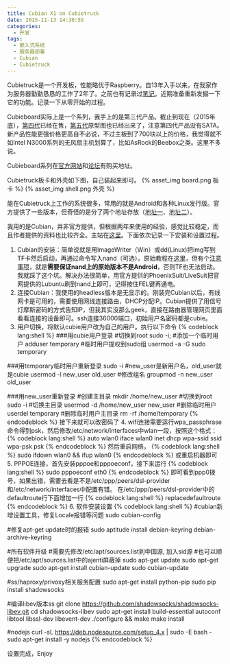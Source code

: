 ```yaml
---
title: Cubian X1 on Cubietruck
date: 2015-11-13 14:30:55
categories:
  - 开发
tags:
  - 嵌入式系统
  - 服务器部署
  - Cubian
  - Cubietruck
---
```

Cubietruck是一个开发板，性能略优于Raspberry。自13年入手以来，在我家作为服务器勤勤恳恳的工作了2年了。之前也有记录过[笔记](/2014/03/27/Cubian-on-Cubietruck/)。近期准备重新发掘一下它的功能。记录一下从零开始的过程。

Cubieboard实际上是一个系列，我手上的是第三代产品。截止到现在（2015年底），[第四代](http://cubieboard.org/2015/03/10/cubieboard4cc-a80-released/)已经在售，[第五代](http://cubieboard.org/2015/07/14/the-prototype-photoes-of-cubieboard5/)原型图也已经出来了，注意第四代产品没有SATA。新产品性能更强价格更高自不必说，不过主板到了700块以上的价格，我觉得就不如Intel N3000系列的无风扇主机划算了，比如AsRock的Beebox之类。这里不多说。

Cubieboard系列在[官方网站](http://cubieboard.org/)和[论坛](http://cubie.cc/forum.php)有购买地址。

Cubietruck板卡和外壳如下图，自己装起来即可。
{% asset_img board.png 板卡 %}
{% asset_img shell.png 外壳 %}

能在Cubietruck上工作的系统很多，常用的就是Android和各种Linux发行版。官方提供了一些版本，但奇怪的是分了两个地址存放（[地址一](http://dl.cubieboard.org/model/cubietruck/Image/)、[地址二](http://dl.cubieboard.org/software/a20-cubietruck/)）。

我用的是Cubian，并非官方提供，但根据两年来使用的经验，感觉比较稳定，而且作者提供的资料也比较齐全。主站在[这里](http://cubian.org/)。下面依次记录一下安装和设置过程。

1. Cubian的安装：简单说就是用ImageWriter（Win）或dd(Linux)把img写到TF卡然后启动，再通过命令写入nand（可选）。原始教程在[这里](https://github.com/cubieplayer/cubian/wiki/Install-Cubian)，但有个[注意事项](http://cn.cubian.org/2014/06/30/troubleshooting-nandinstall-on-a20/)，就是**需要保证nand上的原始版本不是Android**，否则TF也无法启动。我就踩了这个坑。解决办法很简单，用官方提供的PhoenixSuit/LiveSuit把官网提供的Lubuntu刷到nand上即可，记得按住FEL键再通电。
2. 连接Cubian：我使用的headless版本是无显示的。刚装完Cubian以后，有线网卡是可用的，需要使用网线连接路由，DHCP分配IP。Cubian提供了用信号灯摩斯密码的方式告知IP，但我其实没那么geek，直接在路由器管理网页里面看看连接的设备即可。ssh连接36000端口，初始用户名密码都是cubie。
3. 用户切换，将默认cubie用户改为自己的用户。执行以下命令
{% codeblock lang:shell %}
###用cubie用户登录
#切换到root
sudo -i;
#添加一个临时用户
adduser temporary
#临时用户提权到sudo组
usermod -a -G sudo temporary

###用temporary临时用户重新登录
sudo -i
#new_user是新用户名，old_user就是cubie
usermod -l new_user old_user
#修改组名
groupmod -n new_user old_user

###用new_user重新登录
#创建主目录
mkdir /home/new_user
#切换到root
sudo -i
#切换主目录
usermod -d /home/new_user new_user
#删除临时用户
userdel temporary
#删除临时用户主目录
rm -rf /home/temporary
{% endcodeblock %}
接下来就可以改密码了
4. wifi连接需要运行wpa_passphrase命令得到psk，然后修改/etc/network/interfaces中wlan一段，按照这个格式：
{% codeblock lang:shell %}
auto wlan0
iface wlan0 inet dhcp
    wpa-ssid ssid
    wpa-psk psk
{% endcodeblock %}
然后重启网络，
{% codeblock lang:shell %}
sudo ifdown wlan0 && ifup wlan0
{% endcodeblock %}
或重启机器即可
5. PPPOE连接，首先安装pppoe和pppoeconf，接下来运行
{% codeblock lang:shell %}
sudo pppoeconf eth0
{% endcodeblock %}
即可看到ppp0拨号，如果出错，需要去看是不是/etc/ppp/peers/dsl-provider和/etc/network/interfaces中配置有错。
在/etc/ppp/peers/dsl-provider中的defaultroute行下面增加一行
{% codeblock lang:shell %}
replacedefaultroute
{% endcodeblock %}
6. 软件安装设置
{% codeblock lang:shell %}
#cubian新增设置工具，修复Locale报错等问题
sudo cubian-config

#修复apt-get update时的报错
sudo aptitude install debian-keyring debian-archive-keyring

#所有软件升级
#需要先修改/etc/apt/sources.list到中国源, 加入sid源
#也可以顺便把/etc/apt/sources.list中的ajenti屏蔽掉
sudo apt-get update
sudo apt-get upgrade
sudo apt-get install cubian-update
sudo cubian-update

#ss/haproxy/privoxy相关服务配置
sudo apt-get install python-pip
sudo pip install shadowsocks

#编译libev版本ss
git clone https://github.com/shadowsocks/shadowsocks-libev.git
cd shadowsocks-libev
sudo apt-get install build-essential autoconf libtool libssl-dev libevent-dev
./configure && make
make install

#nodejs
curl -sL https://deb.nodesource.com/setup_4.x | sudo -E bash -
sudo apt-get install -y nodejs
{% endcodeblock %}

设置完成，Enjoy
